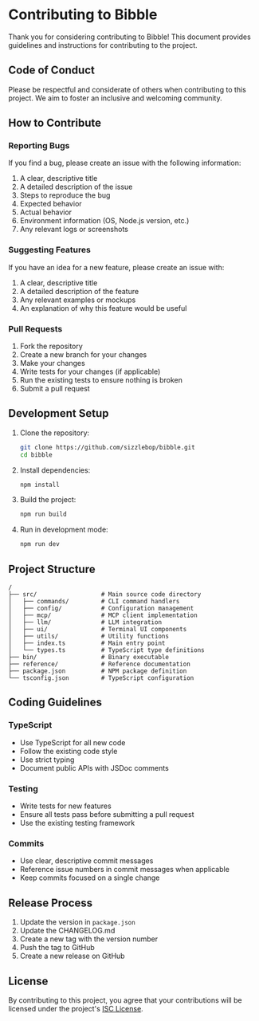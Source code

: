 # Contributing to Bibble

Thank you for considering contributing to Bibble! This document provides guidelines and instructions for contributing to the project.

## Code of Conduct

Please be respectful and considerate of others when contributing to this project. We aim to foster an inclusive and welcoming community.

## How to Contribute

### Reporting Bugs

If you find a bug, please create an issue with the following information:

1. A clear, descriptive title
2. A detailed description of the issue
3. Steps to reproduce the bug
4. Expected behavior
5. Actual behavior
6. Environment information (OS, Node.js version, etc.)
7. Any relevant logs or screenshots

### Suggesting Features

If you have an idea for a new feature, please create an issue with:

1. A clear, descriptive title
2. A detailed description of the feature
3. Any relevant examples or mockups
4. An explanation of why this feature would be useful

### Pull Requests

1. Fork the repository
2. Create a new branch for your changes
3. Make your changes
4. Write tests for your changes (if applicable)
5. Run the existing tests to ensure nothing is broken
6. Submit a pull request

## Development Setup

1. Clone the repository:
   ```bash
   git clone https://github.com/sizzlebop/bibble.git
   cd bibble
   ```

2. Install dependencies:
   ```bash
   npm install
   ```

3. Build the project:
   ```bash
   npm run build
   ```

4. Run in development mode:
   ```bash
   npm run dev
   ```

## Project Structure

```
/
├── src/                  # Main source code directory
│   ├── commands/         # CLI command handlers
│   ├── config/           # Configuration management
│   ├── mcp/              # MCP client implementation
│   ├── llm/              # LLM integration
│   ├── ui/               # Terminal UI components
│   ├── utils/            # Utility functions
│   ├── index.ts          # Main entry point
│   └── types.ts          # TypeScript type definitions
├── bin/                  # Binary executable
├── reference/            # Reference documentation
├── package.json          # NPM package definition
└── tsconfig.json         # TypeScript configuration
```

## Coding Guidelines

### TypeScript

- Use TypeScript for all new code
- Follow the existing code style
- Use strict typing
- Document public APIs with JSDoc comments

### Testing

- Write tests for new features
- Ensure all tests pass before submitting a pull request
- Use the existing testing framework

### Commits

- Use clear, descriptive commit messages
- Reference issue numbers in commit messages when applicable
- Keep commits focused on a single change

## Release Process

1. Update the version in `package.json`
2. Update the CHANGELOG.md
3. Create a new tag with the version number
4. Push the tag to GitHub
5. Create a new release on GitHub

## License

By contributing to this project, you agree that your contributions will be licensed under the project's [ISC License](LICENSE).
